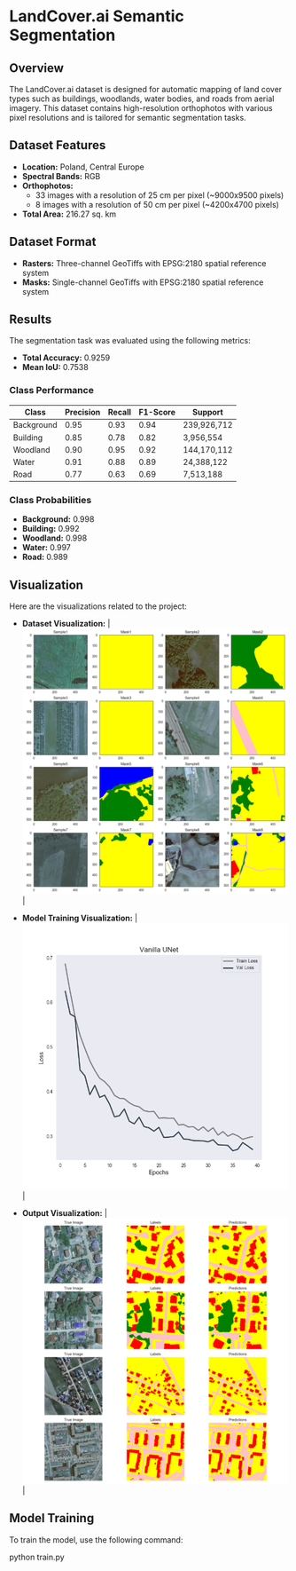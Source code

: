 # LandCover.ai Semantic Segmentation

## Overview

The LandCover.ai dataset is designed for automatic mapping of land cover types such as buildings, woodlands, water bodies, and roads from aerial imagery. This dataset contains high-resolution orthophotos with various pixel resolutions and is tailored for semantic segmentation tasks.

## Dataset Features

- **Location:** Poland, Central Europe
- **Spectral Bands:** RGB
- **Orthophotos:**
  - 33 images with a resolution of 25 cm per pixel (~9000x9500 pixels)
  - 8 images with a resolution of 50 cm per pixel (~4200x4700 pixels)
- **Total Area:** 216.27 sq. km

## Dataset Format

- **Rasters:** Three-channel GeoTiffs with EPSG:2180 spatial reference system
- **Masks:** Single-channel GeoTiffs with EPSG:2180 spatial reference system

## Results

The segmentation task was evaluated using the following metrics:

- **Total Accuracy:** 0.9259
- **Mean IoU:** 0.7538

### Class Performance

| Class       | Precision | Recall | F1-Score | Support   |
|-------------|-----------|--------|----------|-----------|
| Background  | 0.95      | 0.93   | 0.94     | 239,926,712 |
| Building    | 0.85      | 0.78   | 0.82     | 3,956,554  |
| Woodland    | 0.90      | 0.95   | 0.92     | 144,170,112 |
| Water       | 0.91      | 0.88   | 0.89     | 24,388,122 |
| Road        | 0.77      | 0.63   | 0.69     | 7,513,188  |

### Class Probabilities

- **Background:** 0.998
- **Building:** 0.992
- **Woodland:** 0.998
- **Water:** 0.997
- **Road:** 0.989

## Visualization

Here are the visualizations related to the project:

- **Dataset Visualization:**
| ![](Visualize_dataset.png) |

- **Model Training Visualization:**
| ![](training.png) |

- **Output Visualization:**
| ![](output.png) |

## Model Training

To train the model, use the following command:

python train.py
